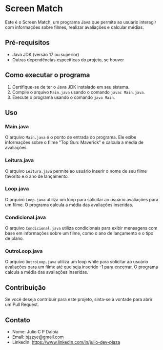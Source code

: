 # Screen Match

Este é o Screen Match, um programa Java que permite ao usuário interagir com informações sobre filmes, realizar avaliações e calcular médias.

## Pré-requisitos

- Java JDK (versão 17 ou superior)
- Outras dependências específicas do projeto, se houver



## Como executar o programa

1. Certifique-se de ter o Java JDK instalado em seu sistema.
2. Compile o arquivo `Main.java` usando o comando `javac Main.java`.
3. Execute o programa usando o comando `java Main`.

## Uso

### Main.java

O arquivo `Main.java` é o ponto de entrada do programa. Ele exibe informações sobre o filme "Top Gun: Maverick" e calcula a média de avaliações.

### Leitura.java

O arquivo `Leitura.java` permite ao usuário inserir o nome de seu filme favorito e o ano de lançamento.

### Loop.java

O arquivo `Loop.java` utiliza um loop para solicitar ao usuário avaliações para um filme. O programa calcula a média das avaliações inseridas.

### Condicional.java

O arquivo `Condicional.java` utiliza condicionais para exibir mensagens com base em informações sobre um filme, como o ano de lançamento e o tipo de plano.

### OutroLoop.java

O arquivo `OutroLoop.java` utiliza um loop while para solicitar ao usuário avaliações para um filme até que seja inserido -1 para encerrar. O programa calcula a média das avaliações inseridas.

## Contribuição

Se você deseja contribuir para este projeto, sinta-se à vontade para abrir um Pull Request.

## Contato

- Nome: Julio C P Daloia
- Email: bjzzye@gmail.com
- LinkedIn: https://www.linkedin.com/in/julio-dev-plaza
